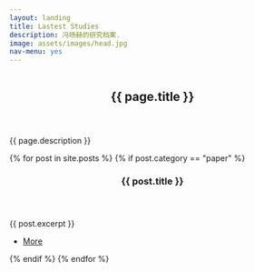 ```yaml
---
layout: landing
title: Lastest Studies
description: 冯旸赫的研究档案.
image: assets/images/head.jpg
nav-menu: yes
---
```


<!-- Banner -->
<!-- Note: The "styleN" class below should match that of the header element. -->
<section id="banner" class="style2">
	<div class="inner">
		<span class="image">
			<img src="{{ site.baseurl }}/{{ page.image }}" alt="" />
		</span>
		<header class="major">
			<h1>{{ page.title }}</h1>
		</header>
		<div class="content">
			<p>{{ page.description }}</p>
		</div>
	</div>
</section>

<!-- Main -->
<div id="main">
<section id="one" class="spotlights">
	{% for post in site.posts %}
		{% if post.category == "paper" %}
			<section>
				<a href="{{ post.url }}" class="image">
					<img src="{{ post.image }}" alt="" data-position="top center" />
				</a>
				<div class="content">
					<div class="inner">
						<header class="major">
							<h3>{{ post.title }}</h3>
						</header>
						<p>{{ post.excerpt }}</p>
						<ul class="actions">
							<li><a href="{{ post.url }}" class="button">More</a></li>
						</ul>
					</div>
				</div>
			</section>
		{% endif %}
	{% endfor %}
</section>

</div>
